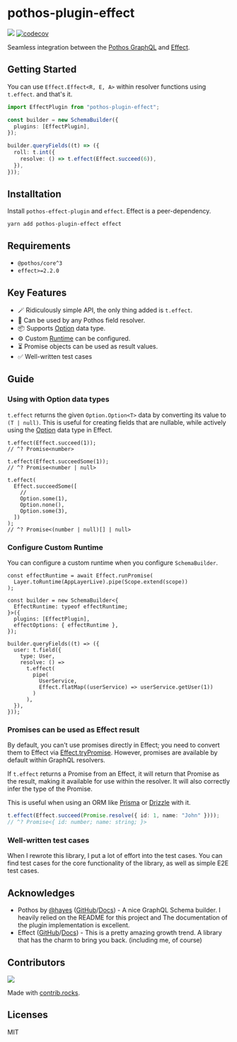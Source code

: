 # pothos-plugin-effect

<img src="https://img.shields.io/badge/-Biome-60A5FA?logo=biome&logoColor=white" /> [![codecov](https://codecov.io/gh/iamchanii/pothos-plugin-effect/graph/badge.svg?token=J232OH6YD2)](https://codecov.io/gh/iamchanii/pothos-plugin-effect)

Seamless integration between the [Pothos GraphQL](https://pothos-graphql.dev/) and [Effect](https://effect.website/).

## Getting Started

You can use `Effect.Effect<R, E, A>` within resolver functions using `t.effect`. and that's it.

```ts
import EffectPlugin from "pothos-plugin-effect";

const builder = new SchemaBuilder({
  plugins: [EffectPlugin],
});

builder.queryFields((t) => ({
  roll: t.int({
    resolve: () => t.effect(Effect.succeed(6)),
  }),
}));
```

## Installtation

Install `pothos-effect-plugin` and `effect`. Effect is a peer-dependency.

```
yarn add pothos-plugin-effect effect
```

## Requirements

- `@pothos/core^3`
- `effect>=2.2.0`

## Key Features

- 🪄 Ridiculously simple API, the only thing added is `t.effect`.
- 🌿 Can be used by any Pothos field resolver.
- 📦 Supports [Option](https://effect.website/docs/data-types/option) data type.
- ⚙️ Custom [Runtime](https://effect.website/docs/runtime) can be configured.
- ⏳ Promise objects can be used as result values.
- ✅ Well-written test cases

## Guide

### Using with Option data types

`t.effect` returns the given `Option.Option<T>` data by converting its value to `(T | null)`. This is useful for creating fields that are nullable, while actively using the [Option](https://effect.website/docs/data-types/option) data type in Effect.

```tsx
t.effect(Effect.succeed(1));
// ^? Promise<number>

t.effect(Effect.succeedSome(1));
// ^? Promise<number | null>

t.effect(
  Effect.succeedSome([
    //
    Option.some(1),
    Option.none(),
    Option.some(3),
  ])
);
// ^? Promise<(number | null)[] | null>
```

### Configure Custom Runtime

You can configure a custom runtime when you configure `SchemaBuilder`.

```tsx
const effectRuntime = await Effect.runPromise(
  Layer.toRuntime(AppLayerLive).pipe(Scope.extend(scope))
);

const builder = new SchemaBuilder<{
  EffectRuntime: typeof effectRuntime;
}>({
  plugins: [EffectPlugin],
  effectOptions: { effectRuntime },
});

builder.queryFields((t) => ({
  user: t.field({
    type: User,
    resolve: () =>
      t.effect(
        pipe(
          UserService,
          Effect.flatMap((userService) => userService.getUser(1))
        )
      ),
  }),
}));
```

### Promises can be used as Effect result

By default, you can't use promises directly in Effect; you need to convert them to Effect via [Effect.tryPromise](https://effect.website/docs/essentials/creating#effecttrypromise). However, promises are available by default within GraphQL resolvers.

If `t.effect` returns a Promise from an Effect, it will return that Promise as the result, making it available for use within the resolver. It will also correctly infer the type of the Promise.

This is useful when using an ORM like [Prisma](https://www.prisma.io/) or [Drizzle](https://orm.drizzle.team/) with it.

```ts
t.effect(Effect.succeed(Promise.resolve({ id: 1, name: "John" })));
// ^? Promise<{ id: number; name: string; }>
```

### Well-written test cases

When I rewrote this library, I put a lot of effort into the test cases. You can find test cases for the core functionality of the library, as well as simple E2E test cases.

## Acknowledges

- Pothos by [@hayes](https://github.com/hayes) ([GitHub](https://github.com/hayes/pothos)/[Docs](https://pothos-graphql.dev/)) - A nice GraphQL Schema builder. I heavily relied on the README for this project and The documentation of the plugin implementation is excellent.
- Effect ([GitHub](https://github.com/effect-TS/)/[Docs](https://effect.website/)) - This is a pretty amazing growth trend. A library that has the charm to bring you back. (including me, of course)

## Contributors

<a href="https://github.com/iamchanii/pothos-plugin-effect/graphs/contributors">
  <img src="https://contrib.rocks/image?repo=iamchanii/pothos-plugin-effect" />
</a>

Made with [contrib.rocks](https://contrib.rocks).

## Licenses

MIT
